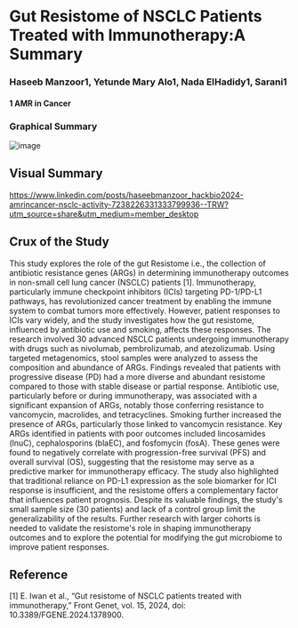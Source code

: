# Gut Resistome of NSCLC Patients Treated with Immunotherapy:A Summary
### Haseeb Manzoor1, Yetunde Mary Alo1, Nada EIHadidy1, Sarani1
#### 1 AMR in Cancer

### Graphical Summary
![image](https://github.com/user-attachments/assets/5effeb91-ab26-43b3-a10f-15960e646405)
## Visual Summary
https://www.linkedin.com/posts/haseebmanzoor_hackbio2024-amrincancer-nsclc-activity-7238226331333799936--TRW?utm_source=share&utm_medium=member_desktop

## Crux of the Study
This study explores the role of the gut Resistome i.e., the collection of antibiotic resistance genes (ARGs) in determining immunotherapy outcomes in non-small cell lung cancer (NSCLC) patients [1]. Immunotherapy, particularly immune checkpoint inhibitors (ICIs) targeting PD-1/PD-L1 pathways, has revolutionized cancer treatment by enabling the immune system to combat tumors more effectively. However, patient responses to ICIs vary widely, and the study investigates how the gut resistome, influenced by antibiotic use and smoking, affects these responses.
The research involved 30 advanced NSCLC patients undergoing immunotherapy with drugs such as nivolumab, pembrolizumab, and atezolizumab. Using targeted metagenomics, stool samples were analyzed to assess the composition and abundance of ARGs. Findings revealed that patients with progressive disease (PD) had a more diverse and abundant resistome compared to those with stable disease or partial response. Antibiotic use, particularly before or during immunotherapy, was associated with a significant expansion of ARGs, notably those conferring resistance to vancomycin, macrolides, and tetracyclines. Smoking further increased the presence of ARGs, particularly those linked to vancomycin resistance.
Key ARGs identified in patients with poor outcomes included lincosamides (lnuC), cephalosporins (blaEC), and fosfomycin (fosA). These genes were found to negatively correlate with progression-free survival (PFS) and overall survival (OS), suggesting that the resistome may serve as a predictive marker for immunotherapy efficacy. The study also highlighted that traditional reliance on PD-L1 expression as the sole biomarker for ICI response is insufficient, and the resistome offers a complementary factor that influences patient prognosis.
Despite its valuable findings, the study's small sample size (30 patients) and lack of a control group limit the generalizability of the results. Further research with larger cohorts is needed to validate the resistome's role in shaping immunotherapy outcomes and to explore the potential for modifying the gut microbiome to improve patient responses.

## Reference
[1]	E. Iwan et al., “Gut resistome of NSCLC patients treated with immunotherapy,” Front Genet, vol. 15, 2024, doi: 10.3389/FGENE.2024.1378900.


